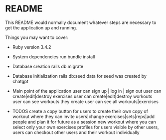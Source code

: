 # README

This README would normally document whatever steps are necessary to get the
application up and running.

Things you may want to cover:

- Ruby version
  3.4.2

- System dependencies
  run bundle install

- Database creation
  rails db:migrate

- Database initialization
  rails db:seed
  data for seed was created by chatgpt

- Main point of the application
  user can sign up | log in | sign out
  user can create|edit|destroy exercises
  user can create|edit|destroy workouts
  user can see workouts they create
  user can see all workouts|exercises

- TODOS
  create a copy button for users to create their own copy of workout where they can invite users|change exercises|sets|reps|add people and plan it for future as a session
  new workout where you can select only your own exercises
  profiles for users visible by other users, users can checkout other users and their workout individually
